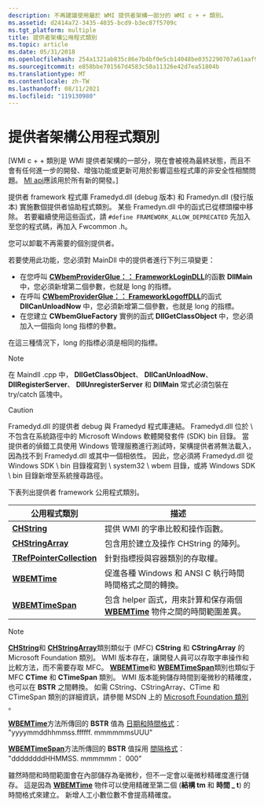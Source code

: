 ```yaml
---
description: 不再建議使用屬於 WMI 提供者架構一部分的 WMI c + + 類別。
ms.assetid: d2414a72-3435-4035-bcd9-b3ec87f5709c
ms.tgt_platform: multiple
title: 提供者架構公用程式類別
ms.topic: article
ms.date: 05/31/2018
ms.openlocfilehash: 254a1321ab835c86e7b4bf0e5cb14048be0352290707a61aaf993a9a6cc6e8dd
ms.sourcegitcommit: e858bbe701567d4583c50a11326e42d7ea51804b
ms.translationtype: MT
ms.contentlocale: zh-TW
ms.lasthandoff: 08/11/2021
ms.locfileid: "119130980"
---
```

# <a name="provider-framework-utility-classes"></a>提供者架構公用程式類別

\[WMI c + + 類別是 WMI 提供者架構的一部分，現在會被視為最終狀態，而且不會有任何進一步的開發、增強功能或更新可用於影響這些程式庫的非安全性相關問題。 [MI api](/previous-versions/windows/desktop/wmi_v2/windows-management-infrastructure)應該用於所有新的開發。\]

提供者 framework 程式庫 Framedyd.dll (debug 版本) 和 Framedyn.dll (發行版本) 實施數個提供者協助程式類別。 某些 Framedyn.dll 中的函式已從標頭檔中移除。 若要繼續使用這些函式，請 `#define FRAMEWORK_ALLOW_DEPRECATED` 先加入至您的程式碼，再加入 Fwcommon .h。

您可以卸載不再需要的個別提供者。

若要使用此功能，您必須對 MainDll 中的提供者進行下列三項變更：

-   在您呼叫 [**CWbemProviderGlue：： FrameworkLoginDLL**](/windows/desktop/api/WbemGlue/nf-wbemglue-cwbemproviderglue-frameworklogindll(lpcwstr_plong))的函數 **DllMain** 中，您必須新增第二個參數，也就是 long 的指標。
-   在呼叫 [**CWbemProviderGlue：： FrameworkLogoffDLL**](/windows/desktop/api/WbemGlue/nf-wbemglue-cwbemproviderglue-frameworklogoffdll(lpcwstr_plong))的函式 **DllCanUnloadNow** 中，您必須新增第二個參數，也就是 long 的指標。
-   在您建立 **CWbemGlueFactory** 實例的函式 **DllGetClassObject** 中，您必須加入一個指向 long 指標的參數。

在這三種情況下，long 的指標必須是相同的指標。

> [!Note]  
> 在 Maindll .cpp 中， **DllGetClassObject**、 **DllCanUnloadNow**、 **DllRegisterServer**、 **DllUnregisterServer** 和 **DllMain** 常式必須包裝在 try/catch 區塊中。

 

> [!Caution]  
> Framedyd.dll 的提供者 debug 與 Framedyd 程式庫連結。 Framedyd.dll 位於 \\ 不包含在系統路徑中的 Microsoft Windows 軟體開發套件 (SDK) bin 目錄。 當提供者的偵錯工具使用 Windows 管理服務進行測試時，架構提供者將無法載入，因為找不到 Framedyd.dll 或其中一個相依性。 因此，您必須將 Framedyd.dll 從 Windows SDK \\ bin 目錄複寫到 \\ system32 \\ wbem 目錄，或將 Windows SDK \\ bin 目錄新增至系統搜尋路徑。

 

下表列出提供者 framework 公用程式類別。



| 公用程式類別                                          | 描述                                                                                                                     |
|--------------------------------------------------------|---------------------------------------------------------------------------------------------------------------------------------|
| [**CHString**](chstring.md)                           | 提供 WMI 的字串比較和操作函數。                                                                  |
| [**CHStringArray**](/windows/desktop/api/ChStrArr/nl-chstrarr-chstringarray)                 | 包含用於建立及操作 CHString 的陣列。                                                                      |
| [**TRefPointerCollection**](/windows/desktop/api/RefPtrCo/nl-refptrco-trefpointercollection) | 針對指標授與容器類別的存取權。                                                                                |
| [**WBEMTime**](wbemtime.md)                           | 促進各種 Windows 和 ANSI C 執行時間時間格式之間的轉換。                                               |
| [**WBEMTimeSpan**](/windows/desktop/api/WbemTime/nl-wbemtime-wbemtimespan)                   | 包含 helper 函式，用來計算和保存兩個 [**WBEMTime**](wbemtime.md) 物件之間的時間範圍差異。 |



 

> [!Note]  
> [**CHString**](chstring.md)和 [**CHStringArray**](/windows/desktop/api/ChStrArr/nl-chstrarr-chstringarray)類別類似于 (MFC) **CString** 和 **CStringArray** 的 Microsoft Foundation 類別。 WMI 版本存在，讓開發人員可以存取字串操作和比較方法，而不需要存取 MFC。 [**WBEMTime**](wbemtime.md)和 [**WBEMTimeSpan**](/windows/desktop/api/WbemTime/nl-wbemtime-wbemtimespan)類別也類似于 MFC **CTime** 和 **CTimeSpan** 類別。 WMI 版本能夠儲存時間到毫微秒的精確度，也可以在 **BSTR** 之間轉換。 如需 CString、CStringArray、CTime 和 CTimeSpan 類別的詳細資訊，請參閱 MSDN 上的 [Microsoft Foundation 類別](https://msdn.microsoft.com/library/d06h2x6e(VS.71).aspx) 。

 

[**WBEMTime**](wbemtime.md)方法所傳回的 **BSTR** 值為 [日期和時間格式](date-and-time-format.md)： "yyyymmddhhmmss.ffffff. mmmmmmsUUU"

[**WBEMTimeSpan**](/windows/desktop/api/WbemTime/nl-wbemtime-wbemtimespan)方法所傳回的 **BSTR** 值採用 [間隔格式](interval-format.md)： "ddddddddHHMMSS. mmmmmm： 000"

雖然時間和時間範圍會在內部儲存為毫微秒，但不一定會以毫微秒精確度進行儲存。 這是因為 [**WBEMTime**](wbemtime.md) 物件可以使用精確至第二個 (**結構 tm** 和 **時間 \_ t**) 的時間格式來建立。 新增人工小數位數不會提高精確度。

 

 
